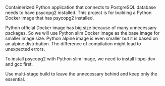 Containerized Python application that connects to PostgreSQL database needs to have psycopg2 installed. This project is for building a Python Docker image that has psycopg2 installed.

Python official Docker image has big size because of many unnecessary packages. So we will use Python slim Docker image as the base image for smaller image size. Python alpine image is even smaller but it is based on an alpine distribution. The difference of compilation might lead to unexpected errors.

To install psycopg2 with Python slim image, we need to install libpq-dev and gcc first.

Use multi-stage build to leave the unnecessary behind and keep only the essential.